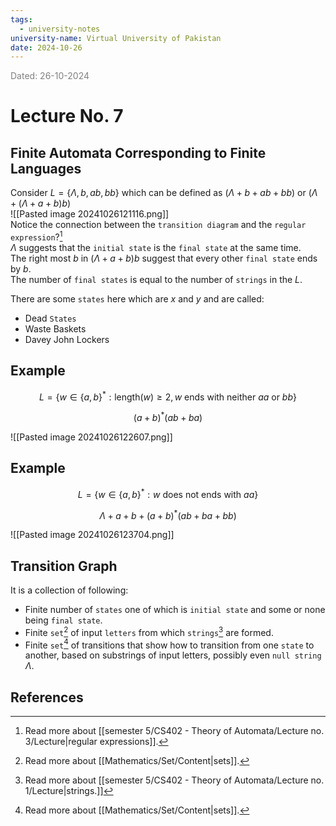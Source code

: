 ```yaml
---
tags:
  - university-notes
university-name: Virtual University of Pakistan
date: 2024-10-26
---
```


<span style="color: gray;">Dated: 26-10-2024</span>

# Lecture No. 7

## Finite Automata Corresponding to Finite Languages

Consider $L = \{\Lambda, b, ab, bb\}$ which can be defined as $(\Lambda + b + ab + bb)$ or $(\Lambda + (\Lambda + a + b)b)$  
![[Pasted image 20241026121116.png]]  
Notice the connection between the `transition diagram` and the `regular expression`?[^1]  
$\Lambda$ suggests that the `initial state` is the `final state` at the same time.  
The right most $b$ in $(\Lambda + a + b)b$ suggest that every other `final state` ends by $b$.  
The number of `final states` is equal to the number of `strings` in the $L$.

There are some `states` here which are $x$ and $y$ and are called:

- Dead `States`
- Waste Baskets
- Davey John Lockers

## Example

$$L = \{w \in \{a, b\}^* : \text{length}(w) \ge 2, w \text{ ends with neither } aa \text{ or } bb\}$$

$$(a + b)^*(ab + ba)$$

![[Pasted image 20241026122607.png]]

## Example

$$L = \{w \in \{a, b\}^* : w \text{ does not ends with } aa\}$$

$$\Lambda + a + b + (a + b)^*(ab + ba + bb)$$

![[Pasted image 20241026123704.png]]

## Transition Graph

It is a collection of following:

- Finite number of `states` one of which is `initial state` and some or none being `final state`.
- Finite `set`[^2] of input `letters` from which `strings`[^3] are formed.
- Finite `set`[^2] of transitions that show how to transition from one `state` to another, based on substrings of input letters, possibly even `null string` $\Lambda$.

## References

[^1]: Read more about [[semester 5/CS402 - Theory of Automata/Lecture no. 3/Lecture|regular expressions]].
[^2]: Read more about [[Mathematics/Set/Content|sets]].
[^3]: Read more about [[semester 5/CS402 - Theory of Automata/Lecture no. 1/Lecture|strings.]]